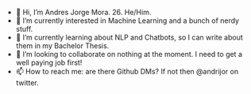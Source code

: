 - 👋 Hi, I’m Andres Jorge Mora. 26. He/Him.
- 👀 I’m currently interested in Machine Learning and a bunch of nerdy stuff.
- 🌱 I’m currently learning about NLP and Chatbots, so I can write about them in my Bachelor Thesis.
- 💞️ I’m looking to collaborate on nothing at the moment. I need to get a well paying job first!
- 📫 How to reach me: are there Github DMs? If not then @andrijor on twitter.

<!---
Andrijor/Andrijor is a ✨ special ✨ repository because its `README.md` (this file) appears on your GitHub profile.
You can click the Preview link to take a look at your changes.
--->
